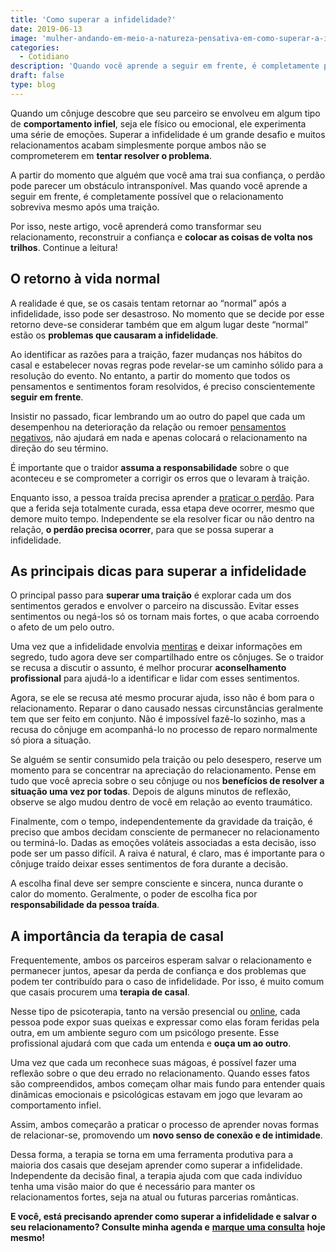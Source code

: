 ```yaml
---
title: 'Como superar a infidelidade?'
date: 2019-06-13
image: 'mulher-andando-em-meio-a-natureza-pensativa-em-como-superar-a-infidelidade.jpg'
categories:
  - Cotidiano
description: 'Quando você aprende a seguir em frente, é completamente possível que o relacionamento sobreviva mesmo após uma traição. Saiba como, neste artigo!'
draft: false
type: blog
---
```


Quando um cônjuge descobre que seu parceiro se envolveu em algum tipo de **comportamento infiel**, seja ele físico ou emocional, ele experimenta uma série de emoções. Superar a infidelidade é um grande desafio e muitos relacionamentos acabam simplesmente porque ambos não se comprometerem em **tentar resolver o problema**.

A partir do momento que alguém que você ama trai sua confiança, o perdão pode parecer um obstáculo intransponível. Mas quando você aprende a seguir em frente, é completamente possível que o relacionamento sobreviva mesmo após uma traição.

Por isso, neste artigo, você aprenderá como transformar seu relacionamento, reconstruir a confiança e **colocar as coisas de volta nos trilhos**. Continue a leitura!

## **O retorno à vida normal**

A realidade é que, se os casais tentam retornar ao “normal” após a infidelidade, isso pode ser desastroso. No momento que se decide por esse retorno deve-se considerar também que em algum lugar deste “normal” estão os **problemas que causaram a infidelidade**.

Ao identificar as razões para a traição, fazer mudanças nos hábitos do casal e estabelecer novas regras pode revelar-se um caminho sólido para a resolução do evento. No entanto, a partir do momento que todos os pensamentos e sentimentos foram resolvidos, é preciso conscientemente **seguir em frente**.

Insistir no passado, ficar lembrando um ao outro do papel que cada um desempenhou na deterioração da relação ou remoer [pensamentos negativos](/como-se-livrar-de-pensamentos-negativos/), não ajudará em nada e apenas colocará o relacionamento na direção do seu término.

É importante que o traidor **assuma a responsabilidade** sobre o que aconteceu e se comprometer a corrigir os erros que o levaram à traição.

Enquanto isso, a pessoa traída precisa aprender a [praticar o perdão](/como-perdoar-alguem-que-te-magoou/). Para que a ferida seja totalmente curada, essa etapa deve ocorrer, mesmo que demore muito tempo. Independente se ela resolver ficar ou não dentro na relação, **o perdão precisa ocorrer**, para que se possa superar a infidelidade.

## **As principais dicas para superar a infidelidade**

O principal passo para **superar uma traição** é explorar cada um dos sentimentos gerados e envolver o parceiro na discussão. Evitar esses sentimentos ou negá-los só os tornam mais fortes, o que acaba corroendo o afeto de um pelo outro.

Uma vez que a infidelidade envolvia [mentiras](/por-que-temos-a-necessidade-de-mentir/) e deixar informações em segredo, tudo agora deve ser compartilhado entre os cônjuges. Se o traidor se recusa a discutir o assunto, é melhor procurar **aconselhamento profissional** para ajudá-lo a identificar e lidar com esses sentimentos.

Agora, se ele se recusa até mesmo procurar ajuda, isso não é bom para o relacionamento. Reparar o dano causado nessas circunstâncias geralmente tem que ser feito em conjunto. Não é impossível fazê-lo sozinho, mas a recusa do cônjuge em acompanhá-lo no processo de reparo normalmente só piora a situação.

Se alguém se sentir consumido pela traição ou pelo desespero, reserve um momento para se concentrar na apreciação do relacionamento. Pense em tudo que você aprecia sobre o seu cônjuge ou nos **benefícios de resolver a situação uma vez por todas**. Depois de alguns minutos de reflexão, observe se algo mudou dentro de você em relação ao evento traumático.

Finalmente, com o tempo, independentemente da gravidade da traição, é preciso que ambos decidam consciente de permanecer no relacionamento ou terminá-lo. Dadas as emoções voláteis associadas a esta decisão, isso pode ser um passo difícil. A raiva é natural, é claro, mas é importante para o cônjuge traído deixar esses sentimentos de fora durante a decisão.

A escolha final deve ser sempre consciente e sincera, nunca durante o calor do momento. Geralmente, o poder de escolha fica por **responsabilidade da pessoa traída**.

## **A importância da terapia de casal**

Frequentemente, ambos os parceiros esperam salvar o relacionamento e permanecer juntos, apesar da perda de confiança e dos problemas que podem ter contribuído para o caso de infidelidade. Por isso, é muito comum que casais procurem uma **terapia de casal**.

Nesse tipo de psicoterapia, tanto na versão presencial ou [online](/psicologo-online/), cada pessoa pode expor suas queixas e expressar como elas foram feridas pela outra, em um ambiente seguro com um psicólogo presente. Esse profissional ajudará com que cada um entenda e **ouça um ao outro**.

Uma vez que cada um reconhece suas mágoas, é possível fazer uma reflexão sobre o que deu errado no relacionamento. Quando esses fatos são compreendidos, ambos começam olhar mais fundo para entender quais dinâmicas emocionais e psicológicas estavam em jogo que levaram ao comportamento infiel.

Assim, ambos começarão a praticar o processo de aprender novas formas de relacionar-se, promovendo um **novo senso de conexão e de intimidade**.

Dessa forma, a terapia se torna em uma ferramenta produtiva para a maioria dos casais que desejam aprender como superar a infidelidade. Independente da decisão final, a terapia ajuda com que cada indivíduo tenha uma visão maior do que é necessário para manter os relacionamentos fortes, seja na atual ou futuras parcerias românticas.

**E você, está precisando aprender como superar a infidelidade e salvar o seu relacionamento? Consulte minha agenda e** [**marque uma consulta**](/contato/) **hoje mesmo!**
